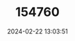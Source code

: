 ---
title: "154760"
category: "Chromis alpha"
draft: false
date: 2024-02-22 13:03:51
languages:
  English: ["Alpha Chromis", "Yellow-spotted Puller", "Yellow-speckled Chromis"]
---